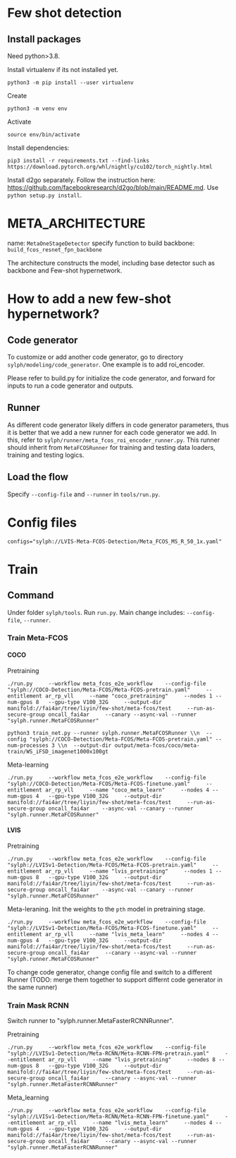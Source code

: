 # Few shot detection
## Install packages
Need python>3.8.

Install virtualenv if its not installed yet.
```
python3 -m pip install --user virtualenv
```
Create
```
python3 -m venv env
```
Activate
```
source env/bin/activate
```

Install dependencies:
```
pip3 install -r requirements.txt --find-links https://download.pytorch.org/whl/nightly/cu102/torch_nightly.html
```

Install d2go separately. Follow the instruction here: https://github.com/facebookresearch/d2go/blob/main/README.md. Use `python setup.py install`.





# META_ARCHITECTURE
name: `MetaOneStageDetector`
specify function to build backbone: `build_fcos_resnet_fpn_backbone`

The architecture constructs the model, including base detector such as backbone and Few-shot hypernetwork.

# How to add a new few-shot hypernetwork?
## Code generator
To customize or add another code generator, go to directory  `sylph/modeling/code_generator`. One example is to add roi_encoder.

Please refer to build.py for initialize the code generator, and forward for inputs to run a code generator and outputs.

## Runner
As different code generator likely differs in code generator parameters, thus it is better that we add a new runner for each code generator we add. In this, refer to `sylph/runner/meta_fcos_roi_encoder_runner.py`. This runner should inherit from `MetaFCOSRunner` for training and testing data loaders, training and testing logics.

## Load the flow
Specify    `--config-file` and `--runner` in `tools/run.py`.
# Config files
`configs="sylph://LVIS-Meta-FCOS-Detection/Meta_FCOS_MS_R_50_1x.yaml"`

# Train
## Command
Under folder  `sylph/tools`. Run `run.py`. Main change includes: `--config-file`, `--runner`.
### Train Meta-FCOS
#### COCO
Pretraining
```
./run.py     --workflow meta_fcos_e2e_workflow    --config-file "sylph://COCO-Detection/Meta-FCOS/Meta-FCOS-pretrain.yaml"     --entitlement ar_rp_vll     --name "coco_pretraining"     --nodes 1 --num-gpus 8   --gpu-type V100_32G     --output-dir manifold://fai4ar/tree/liyin/few-shot/meta-fcos/test     --run-as-secure-group oncall_fai4ar     --canary --async-val --runner "sylph.runner.MetaFCOSRunner"
```

```
python3 train_net.py --runner sylph.runner.MetaFCOSRunner \\n  --config "sylph://COCO-Detection/Meta-FCOS/Meta-FCOS-pretrain.yaml" --num-processes 3 \\n  --output-dir output/meta-fcos/coco/meta-train/WS_iFSD_imagenet1000x100gt 
```

Meta-learning
```
./run.py     --workflow meta_fcos_e2e_workflow    --config-file "sylph://COCO-Detection/Meta-FCOS/Meta-FCOS-finetune.yaml"     --entitlement ar_rp_vll     --name "coco_meta_learn"     --nodes 4 --num-gpus 4   --gpu-type V100_32G     --output-dir manifold://fai4ar/tree/liyin/few-shot/meta-fcos/test     --run-as-secure-group oncall_fai4ar    --async-val --canary --runner "sylph.runner.MetaFCOSRunner"
```


#### LVIS

Pretraining
```
./run.py     --workflow meta_fcos_e2e_workflow    --config-file "sylph://LVISv1-Detection/Meta-FCOS/Meta-FCOS-pretrain.yaml"     --entitlement ar_rp_vll     --name "lvis_pretraining"     --nodes 1 --num-gpus 8   --gpu-type V100_32G     --output-dir manifold://fai4ar/tree/liyin/few-shot/meta-fcos/test     --run-as-secure-group oncall_fai4ar    --async-val --canary --runner "sylph.runner.MetaFCOSRunner"
```
Meta-leraning. Init the weights to the `pth` model in pretraining stage.
```
./run.py     --workflow meta_fcos_e2e_workflow    --config-file "sylph://LVISv1-Detection/Meta-FCOS/Meta-FCOS-finetune.yaml"     --entitlement ar_rp_vll     --name "lvis_meta_learn"     --nodes 4 --num-gpus 4   --gpu-type V100_32G     --output-dir manifold://fai4ar/tree/liyin/few-shot/meta-fcos/test     --run-as-secure-group oncall_fai4ar     --canary --async-val --runner "sylph.runner.MetaFCOSRunner"
```
To change code generator, change config file and switch to a different Runner (TODO: merge them together to support differnt code generator in the same runner)
### Train Mask RCNN
Switch runner to "sylph.runner.MetaFasterRCNNRunner".

Pretraining
```
./run.py     --workflow meta_fcos_e2e_workflow    --config-file "sylph://LVISv1-Detection/Meta-RCNN/Meta-RCNN-FPN-pretrain.yaml"     --entitlement ar_rp_vll     --name "lvis_pretraining"     --nodes 8 --num-gpus 8   --gpu-type V100_32G     --output-dir manifold://fai4ar/tree/liyin/few-shot/meta-fcos/test     --run-as-secure-group oncall_fai4ar     --canary --async-val --runner "sylph.runner.MetaFasterRCNNRunner"
```
Meta_learning
```
./run.py     --workflow meta_fcos_e2e_workflow    --config-file "sylph://LVISv1-Detection/Meta-RCNN/Meta-RCNN-FPN-finetune.yaml"     --entitlement ar_rp_vll     --name "lvis_meta_learn"     --nodes 4 --num-gpus 4   --gpu-type V100_32G     --output-dir manifold://fai4ar/tree/liyin/few-shot/meta-fcos/test     --run-as-secure-group oncall_fai4ar     --canary --async-val --runner "sylph.runner.MetaFasterRCNNRunner"
```
